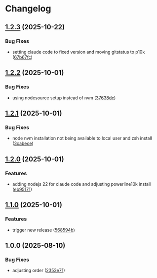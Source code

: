 # Changelog

## [1.2.3](https://github.com/stkr22/devcontainer-python-container/compare/v1.2.2...v1.2.3) (2025-10-22)


### Bug Fixes

* setting claude code to fixed version and moving gitstatus to p10k ([67b67fc](https://github.com/stkr22/devcontainer-python-container/commit/67b67fc3603da6af2617a4e1439ceab867278a68))

## [1.2.2](https://github.com/stkr22/devcontainer-python-container/compare/v1.2.1...v1.2.2) (2025-10-01)


### Bug Fixes

* using nodesource setup instead of nvm ([37638dc](https://github.com/stkr22/devcontainer-python-container/commit/37638dca8887ec6bd278c2a78011344c082b15fe))

## [1.2.1](https://github.com/stkr22/devcontainer-python-container/compare/v1.2.0...v1.2.1) (2025-10-01)


### Bug Fixes

* node nvm installation not being available to local user and zsh install ([3cabece](https://github.com/stkr22/devcontainer-python-container/commit/3cabece1f615f3f3a17232b8314cd22e655c5b72))

## [1.2.0](https://github.com/stkr22/devcontainer-python-container/compare/v1.1.0...v1.2.0) (2025-10-01)


### Features

* adding nodejs 22 for claude code and adjusting powerline10k install ([eb95171](https://github.com/stkr22/devcontainer-python-container/commit/eb95171575fba66e597627bde28ccc8a9537b18c))

## [1.1.0](https://github.com/stkr22/devcontainer-python-container/compare/v1.0.0...v1.1.0) (2025-10-01)


### Features

* trigger new release ([568594b](https://github.com/stkr22/devcontainer-python-container/commit/568594b9572bec3c36a6471d127fc2a88566f337))

## 1.0.0 (2025-08-10)


### Bug Fixes

* adjusting order ([2353e71](https://github.com/stkr22/devcontainer-python-container/commit/2353e71cc6027b21b0996a27bd6b35cebe65fc8d))
